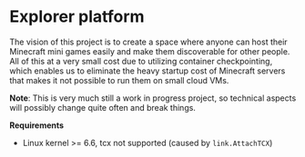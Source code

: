 # Explorer platform

The vision of this project is to create a space where anyone can host their Minecraft mini games easily and make them discoverable for other people. 
All of this at a very small cost due to utilizing container checkpointing, which enables us to eliminate the heavy startup cost of Minecraft servers
that makes it not possible to run them on small cloud VMs.

**Note**: This is very much still a work in progress project, so technical aspects will possibly change quite often and break things.

**Requirements**
* Linux kernel >= 6.6, tcx not supported (caused by `link.AttachTCX`)
